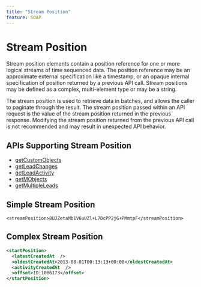 ```yaml
---
title: "Stream Position"
feature: SOAP
---
```


# Stream Position

Stream position elements contain a position reference for one or more logical streams of time sequenced data. The position reference may be an approximate external specification like a timestamp, or an opaque internal specification of position returned by a previous API call. Stream positions may be defined as a complex, multi-element type or may be a string.

The stream position is used to retrieve data in batches, and allows the caller to paginate through the result. The stream position passed within an API request is the value of the stream position returned in the previous response. Modifying the stream position returned from the previous API call is not recommended and may result in unexpected API behavior.

## APIs Supporting Stream Position

- [getCustomObjects](getcustomobjects.md)
- [getLeadChanges](getleadchanges.md)
- [getLeadActivity](getleadactivity.md)
- [getMObjects](getmobjects.md)
- [getMultipleLeads](getmultipleleads.md)

## Simple Stream Position

```
<streamPosition>8UJZetaMb1V6uUZl+L7DcPP2jG+PMmtpF</streamPosition>
```

## Complex Stream Position

```xml
<startPosition>
  <latestCreatedAt  />
  <oldestCreatedAt>2013-08-01T00:13:13+00:00</oldestCreatedAt>
  <activityCreatedAt  />
  <offset>ID:1086173</offset>
</startPosition>
```
